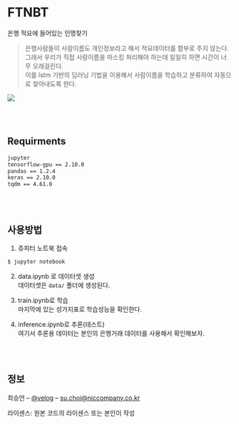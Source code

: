 # FTNBT
은행 적요에 들어있는 인명찾기
> 은행사람들이 사람이름도 개인정보라고 해서 적요데이터를 함부로 주지 않는다. <br>그래서 우리가 직접 사람이름을 마스킹 처리해야 하는데 일일히 하면 시간이 너무 오래걸린다. <br>이를 lstm 기반의 딥러닝 기법을 이용해서 사람이름을 학습하고 분류하여 자동으로 찾아내도록 한다. 

![](./path/to/image.png)

<br>
<br>

## Requirments
``` cmd
jupyter
tensorflow-gpu == 2.10.0
pandas == 1.2.4
keras == 2.10.0
tqdm == 4.61.0
```
<br>
<br>

## 사용방법
1. 쥬피터 노트북 접속 
``` cmd
$ jupyter notebook
```
2. data.ipynb 로 데이터셋 생성<br>
데이터셋은 ```data/``` 폴더에 생성된다.

3. train.ipynb로 학습<br>
마지막에 있는 성가지표로 학습성능을 확인한다.

4. inference.ipynb로 추론(테스트)<br>
여기서 추론용 데이터는 본인의 은행거래 데이터를 사용해서 확인해보자.

<br>
<br>

## 정보
최승언 – [@velog](https://velog.io/@csu5216) – su.choi@niccompany.co.kr

라이센스: 원본 코드의 라이센스 또는 본인이 작성

